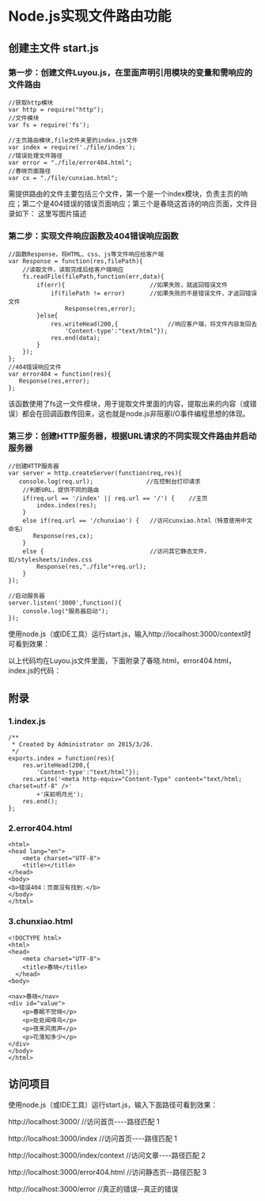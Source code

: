# Node.js实现文件路由功能

## 创建主文件 start.js

### 第一步：创建文件Luyou.js，在里面声明引用模块的变量和需响应的文件路由
```
//获取http模块
var http = require("http");
//文件模块
var fs = require('fs');

//主页路由模块,file文件夹里的index.js文件
var index = require('./file/index');
//错误处理文件路径
var error = "./file/error404.html";
//春晓页面路径
var cx = "./file/cunxiao.html";
```

需提供路由的文件主要包括三个文件，第一个是一个index模块，负责主页的响应；第二个是404错误的错误页面响应；第三个是春晓这首诗的响应页面，文件目录如下：
这里写图片描述

### 第二步：实现文件响应函数及404错误响应函数

```
//函数Response，将HTML、css、js等文件响应给客户端
var Response = function(res,filePath){
    //读取文件，读取完成后给客户端响应
    fs.readFile(filePath,function(err,data){
        if(err){                        //如果失败，就返回错误文件
            if(filePath != error)       //如果失败的不是错误文件，才返回错误文件
                Response(res,error);
        }else{
            res.writeHead(200,{              //响应客户端，将文件内容发回去
                'Content-type':"text/html"});
            res.end(data);
        }
    });
};
//404错误响应文件
var error404 = function(res){
   Response(res,error);
};
```

该函数使用了fs这一文件模块，用于提取文件里面的内容，提取出来的内容（或错误）都会在回调函数传回来，这也就是node.js非阻塞I/O事件编程思想的体现。

### 第三步：创建HTTP服务器，根据URL请求的不同实现文件路由并启动服务器

```
//创建HTTP服务器
var server = http.createServer(function(req,res){
   console.log(req.url);               //在控制台打印请求
    //判断URL，提供不同的路由
    if(req.url == '/index' || req.url == '/') {    //主页
        index.index(res);
    }
    else if(req.url == '/chunxiao') {   //访问cunxiao.html（特意使用中文命名）
       Response(res,cx);
    }
    else {                              //访问其它静态文件，如/stylesheets/index.css
        Response(res,"./file"+req.url);
    }
});

//启动服务器
server.listen('3000',function(){
    console.log("服务器启动");
});
```

使用node.js（或IDE工具）运行start.js，输入http://localhost:3000/context时可看到效果：

以上代码均在Luyou.js文件里面，下面附录了春晓.html，error404.html，index.js的代码：

## 附录

### 1.index.js
```
/**
 * Created by Administrator on 2015/3/26.
 */
exports.index = function(res){
    res.writeHead(200,{
        'Content-type':"text/html"});
    res.write('<meta http-equiv="Content-Type" content="text/html; charset=utf-8" />'
        +'床前明月光');
    res.end();
};
```

### 2.error404.html
<!DOCTYPE html>
```
<html>
<head lang="en">
    <meta charset="UTF-8">
    <title></title>
</head>
<body>
<b>错误404：页面没有找到.</b>
</body>
</html>
```

### 3.chunxiao.html
```
<!DOCTYPE html>
<html>
<head>
    <meta charset="UTF-8">
    <title>春晓</title>
  </head>
<body>

<nav>春晓</nav>
<div id="value">
    <p>春眠不觉晓</p>
    <p>处处闻啼鸟</p>
    <p>夜来风雨声</p>
    <p>花落知多少</p>
</div>
</body>
</html>
```

## 访问项目

使用node.js（或IDE工具）运行start.js，输入下面路径可看到效果：

http://localhost:3000/                //访问首页----路径匹配 1

http://localhost:3000/index           //访问首页----路径匹配 1

http://localhost:3000/index/context   //访问文章----路径匹配 2

http://localhost:3000/error404.html   //访问静态页--路径匹配 3

http://localhost:3000/error           //真正的错误--真正的错误

